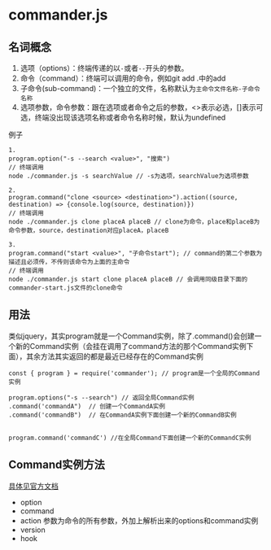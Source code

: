# commander.js

## 名词概念
1. 选项（options）：终端传递的以`-`或者`--`开头的参数。
2. 命令（command）：终端可以调用的命令，例如git add .中的add
3. 子命令(sub-command)：一个独立的文件，名称默认为`主命令文件名称-子命令名称`
4. 选项参数，命令参数：跟在选项或者命令之后的参数，<>表示必选，[]表示可选，终端没出现该选项名称或者命令名称时候，默认为undefined

例子
```
1. 
program.option("-s --search <value>", "搜索")
// 终端调用
node ./commander.js -s searchValue // -s为选项，searchValue为选项参数

2. 
program.command("clone <source> <destination>").action((source, destination) => {console.log(source, destination)})
// 终端调用
node ./commander.js clone placeA placeB // clone为命令，place和placeB为命令参数，source，destination对应placeA，placeB

3.
program.command("start <value>", "子命令start"); // command的第二个参数为描述且必须传，不传则该命令为上面的主命令
// 终端调用
node ./commander.js start clone placeA placeB // 会调用同级目录下面的commander-start.js文件的clone命令
```

## 用法
类似jquery，其实program就是一个Command实例，除了.command()会创建一个新的Command实例（会挂在调用了command方法的那个Command实例下面），其余方法其实返回的都是最近已经存在的Command实例
```
const { program } = require('commander'); // program是一个全局的Command实例

program.options("-s --search") // 返回全局Command实例
.command('commandA")  // 创建一个CommandA实例
.command('commandB")  // 在CommandA实例下面创建一个新的CommandB实例


program.command('commandC') //在全局Command下面创建一个新的CommandC实例
```

## Command实例方法
[具体见官方文档](https://github.com/tj/commander.js/blob/HEAD/Readme_zh-CN.md)
- option
- command
- action 参数为命令的所有参数，外加上解析出来的options和command实例
- version
- hook
